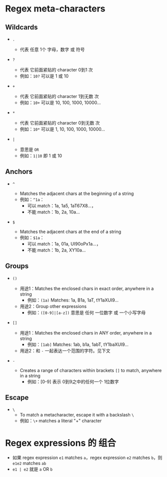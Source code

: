 # Regex meta-characters

## Wildcards
* `.`
  * 代表 任意 1个 字母，数字 或 符号

* `?`
  * 代表 它前面紧贴的 character 0到1 次
  * 例如：`10?` 可以是 1 或 10

* `+`
  * 代表 它前面紧贴的 character 1到无数 次
  * 例如：`10+` 可以是 10, 100, 1000, 10000...

* `*`
  * 代表 它前面紧贴的 character 0到无数 次
  * 例如：`10*` 可以是 1, 10, 100, 1000, 10000...

* `|`
  * 意思是 `OR`
  * 例如：`1|10` 即 1 或 10

## Anchors
* `^`
  * Matches the adjacent chars at the beginning of a string
  * 例如：`^1a`：
    * 可以 match：1a, 1a5, 1aT67X8...，
    * 不能 match：1b, 2a, 10a...

* `$`
  * Matches the adjacent chars at the end of a string
  * 例如：`$1a`：
    * 可以 match：1a, 01a, UI90oPx1a...，
    * 不能 match：1b, 2a, XY10a...

## Groups
* `()`
  * 用途1：Matches the enclosed chars in exact order, anywhere in a string
    * 例如：`(1a)` Matches: 1a, B1a, 1aT, tY1aXUI9...
  * 用途2：Group other expressions
    * 例如：`([0-9]|[a-z])` 意思是 任何 一位数字 或 一个小写字母

* `[]`
  * 用途1：Matches the enclosed chars in ANY order, anywhere in a string
    * 例如：`[1ab]` Matches: 1ab, b1a, 1abT, tY1baXUI9...
  * 用途2：和 `-` 一起表达一个范围的字符。见下文

* `-`
  * Creates a range of characters within brackets `[]` to match, anywhere in a string
    * 例如：[0-9] 表示 0到9之中的任何一个 1位数字

## Escape

* `\`
  * To match a metacharacter, escape it with a backslash `\`
  * 例如：`\+` matches a literal "+" character

# Regex expressions 的 组合
* 如果 regex expression `e1` matches `a`，regex expression `e2` matches `b`，则 `e1e2` matches `ab`
* `e1 | e2` 就是 `a` OR `b`
